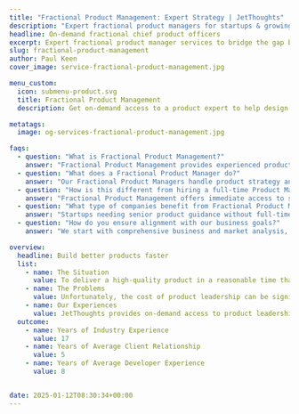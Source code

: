 ```yaml
---
title: "Fractional Product Management: Expert Strategy | JetThoughts"
description: "Expert fractional product managers for startups & growing companies. Define roadmaps, optimize features, increase user engagement. Part-time costs, full impact."
headline: On-demand fractional chief product officers
excerpt: Expert fractional product manager services to bridge the gap between business teams, developers, and customers. Our fractional product management expertise helps accelerate development with strategic roadmaps and optimized features at part-time costs.
slug: fractional-product-management
author: Paul Keen
cover_image: service-fractional-product-management.jpg

menu_custom:
  icon: submenu-product.svg
  title: Fractional Product Management
  description: Get on-demand access to a product expert to help design UX, plan &amp; prioritize your roadmap, and manage development schedules.

metatags:
  image: og-services-fractional-product-management.jpg

faqs:
  - question: "What is Fractional Product Management?"
    answer: "Fractional Product Management provides experienced product leadership on a part-time or project basis. Our fractional product managers bridge the gap between business strategy, customer needs, and technical implementation, offering the same expertise as a full-time Chief Product Officer at a fraction of the cost."
  - question: "What does a Fractional Product Manager do?"
    answer: "Our Fractional Product Managers handle product strategy and roadmap development, user experience design and research, feature prioritization and requirement gathering, stakeholder communication and alignment, product metrics analysis and optimization, and coordination between business, design, and development teams."
  - question: "How is this different from hiring a full-time Product Manager?"
    answer: "Fractional Product Management offers immediate access to senior-level expertise without the full-time salary, benefits, and equity costs. You get proven product leadership experience, flexible engagement models, fresh outside perspective, and the ability to scale up or down based on your needs and budget."
  - question: "What type of companies benefit from Fractional Product Management?"
    answer: "Startups needing senior product guidance without full-time costs, established companies launching new products, organizations undergoing digital transformation, businesses needing temporary product leadership during transitions, and companies wanting to validate product concepts before major investments."
  - question: "How do you ensure alignment with our business goals?"
    answer: "We start with comprehensive business and market analysis, work closely with stakeholders to understand objectives, establish clear success metrics and KPIs, provide regular progress reports and strategic updates, and adapt our approach based on market feedback and business changes. Our fractional product managers work closely with [fractional CTO services](/services/fractional-cto/) to ensure technical feasibility aligns with product vision, and coordinate with our [app development team](/services/app-web-development/) for seamless product delivery."

overview:
  headline: Build better products faster
  list:
    - name: The Situation
      value: To deliver a high-quality product in a reasonable time that can exceed customer expectations & beat out competitors, most companies require a product expert. A Chief Product Officer acts as the liaison between customers, business leadership, and technical leadership, aligning the organization around a clear product vision that can satisfy customers while providing the project management oversight to make it a reality.
    - name: The Problems
      value: Unfortunately, the cost of product leadership can be significant and access to this type of experienced technical talent can be very competitive. Because a product expert is often necessary for early-stage software startups, founders often have to choose between giving up serious equity or increasing operating costs.
    - name: Our Experiences
      value: JetThoughts provides on-demand access to product leadership on a fractional, part-time, or full-time basis to help companies of any size level up their software development operations. From market research, product strategy, and UX/UI to prototyping, sales engineering, and managing a development team, we can provide the technical support needed to build excellent software products.
  outcome:
    - name: Years of Industry Experience
      value: 17
    - name: Years of Average Client Relationship
      value: 5
    - name: Years of Average Developer Experience
      value: 8


date: 2025-01-12T08:30:34+00:00
---
```

